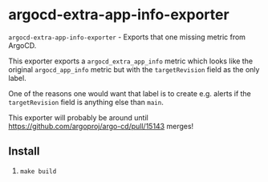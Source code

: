 # argocd-extra-app-info-exporter

`argocd-extra-app-info-exporter` - Exports that one missing metric from ArgoCD.

This exporter exports a `argocd_extra_app_info` metric which looks like the original `argocd_app_info` metric but with the `targetRevision` field as the only label.

One of the reasons one would want that label is to create e.g. alerts if the `targetRevision` field is anything else than `main`.

This exporter will probably be around until https://github.com/argoproj/argo-cd/pull/15143 merges!

## Install

1. `make build`
